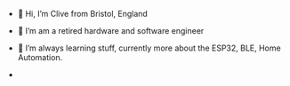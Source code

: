 - 👋 Hi, I’m Clive from Bristol, England
- 👀 I’m am a retired hardware and software engineer
- 🌱 I’m always learning stuff, currently more about the ESP32, BLE, Home Automation.

- 

<!---
CliveB47/CliveB47 is a ✨ special ✨ repository because its `README.md` (this file) appears on your GitHub profile.
You can click the Preview link to take a look at your changes.
--->
